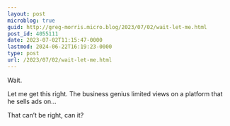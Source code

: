 ```yaml
---
layout: post
microblog: true
guid: http://greg-morris.micro.blog/2023/07/02/wait-let-me.html
post_id: 4055111
date: 2023-07-02T11:15:47-0000
lastmod: 2024-06-22T16:19:23-0000
type: post
url: /2023/07/02/wait-let-me.html
---
```

Wait. 

Let me get this right. The business genius limited views on a platform that he sells ads on…

That can’t be right, can it? 
